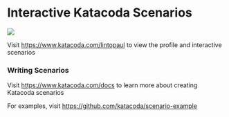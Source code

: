 # Interactive Katacoda Scenarios

[![](http://shields.katacoda.com/katacoda/lintopaul/count.svg)](https://www.katacoda.com/lintopaul "Get your profile on Katacoda.com")

Visit https://www.katacoda.com/lintopaul to view the profile and interactive scenarios

### Writing Scenarios
Visit https://www.katacoda.com/docs to learn more about creating Katacoda scenarios

For examples, visit https://github.com/katacoda/scenario-example
